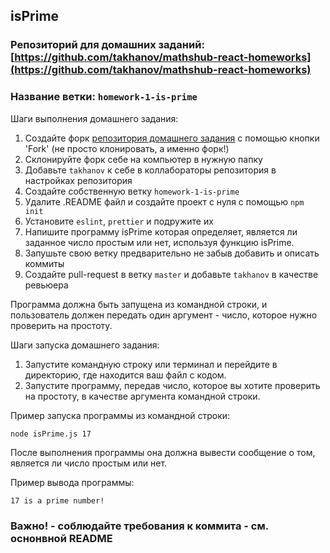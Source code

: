 ## isPrime

### Репозиторий для домашних заданий: [https://github.com/takhanov/mathshub-react-homeworks](https://github.com/takhanov/mathshub-react-homeworks)

### Название ветки: `homework-1-is-prime`

Шаги выполнения домашнего задания:

1. Создайте форк [репозитория домашнего задания](https://github.com/takhanov/mathshub-react-homeworks) с помощью кнопки 'Fork' (не просто клонировать, а именно форк!)
2. Склонируйте форк себе на компьютер в нужную папку
3. Добавьте `takhanov` к себе в коллабораторы репозитория в настройках репозитория
4. Создайте собственную ветку `homework-1-is-prime`
5. Удалите .README файл и создайте проект с нуля с помощью `npm init`
6. Установите `eslint`, `prettier` и подружите их
7. Напишите программу isPrime которая определяет, является ли заданное число простым или нет, используя функцию isPrime.
8. Запушьте свою ветку предварительно не забыв добавить и описать коммиты
9. Создайте pull-request в ветку `master` и добавьте `takhanov` в качестве ревьюера

Программа должна быть запущена из командной строки, и пользователь должен передать один аргумент - число, которое нужно проверить на простоту.

Шаги запуска домашнего задания:

1. Запустите командную строку или терминал и перейдите в директорию, где находится ваш файл с кодом.
2. Запустите программу, передав число, которое вы хотите проверить на простоту, в качестве аргумента командной строки.

Пример запуска программы из командной строки:

```
node isPrime.js 17
```

После выполнения программы она должна вывести сообщение о том, является ли число простым или нет.

Пример вывода программы:

```
17 is a prime number!
```

### Важно! - соблюдайте требования к коммита - см. оснонвной README
